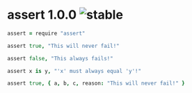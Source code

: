 
# assert 1.0.0 ![stable](https://img.shields.io/badge/stability-stable-4EBA0F.svg?style=flat)

```coffee
assert = require "assert"

assert true, "This will never fail!"

assert false, "This always fails!"

assert x is y, "'x' must always equal 'y'!"

assert true, { a, b, c, reason: "This will never fail!" }
```
